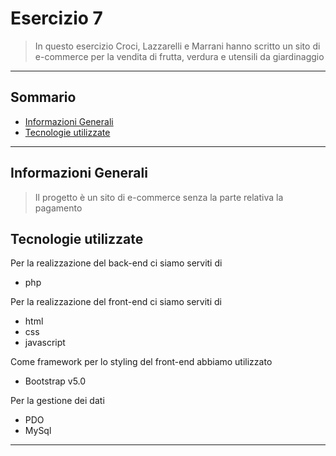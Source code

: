 # Esercizio 7

> In questo esercizio Croci, Lazzarelli e Marrani hanno scritto un sito di e-commerce per la vendita di frutta, verdura e utensili da giardinaggio

---

## Sommario

* [Informazioni Generali](#informazioni-generali)
* [Tecnologie utilizzate](#tecnologie-utilizzate)

---

## Informazioni Generali

> Il progetto è un sito di e-commerce senza la parte relativa la pagamento

## Tecnologie utilizzate

Per la realizzazione del back-end ci siamo serviti di

* php

Per la realizzazione del front-end ci siamo serviti di

* html
* css
* javascript

Come framework per lo styling del front-end abbiamo utilizzato

* Bootstrap v5.0

Per la gestione dei dati

* PDO
* MySql

---
